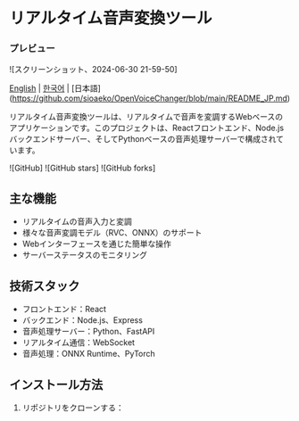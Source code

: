 # リアルタイム音声変換ツール

### プレビュー

![スクリーンショット、2024-06-30 21-59-50]

[English](https://github.com/sioaeko/OpenVoiceChanger/blob/main/README.md) | [한국어](https://github.com/sioaeko/OpenVoiceChanger/blob/main/README_KR.md) | [日本語]
(https://github.com/sioaeko/OpenVoiceChanger/blob/main/README_JP.md)

リアルタイム音声変換ツールは、リアルタイムで音声を変調するWebベースのアプリケーションです。このプロジェクトは、Reactフロントエンド、Node.jsバックエンドサーバー、そしてPythonベースの音声処理サーバーで構成されています。

![GitHub]
![GitHub stars]
![GitHub forks]

## 主な機能

- リアルタイムの音声入力と変調
- 様々な音声変調モデル（RVC、ONNX）のサポート
- Webインターフェースを通じた簡単な操作
- サーバーステータスのモニタリング

## 技術スタック

- フロントエンド：React
- バックエンド：Node.js、Express
- 音声処理サーバー：Python、FastAPI
- リアルタイム通信：WebSocket
- 音声処理：ONNX Runtime、PyTorch

## インストール方法

1. リポジトリをクローンする：
